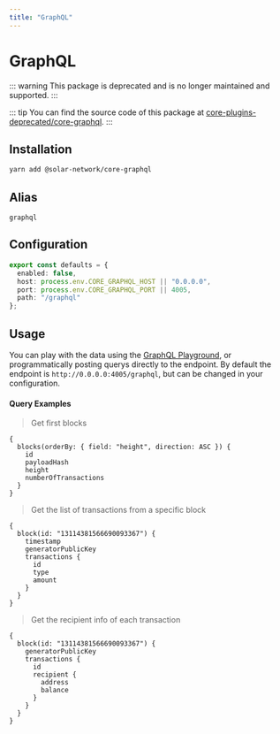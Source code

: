 ```yaml
---
title: "GraphQL"
---
```


# GraphQL

::: warning
This package is deprecated and is no longer maintained and supported.
:::

::: tip
You can find the source code of this package at [core-plugins-deprecated/core-graphql]( https://github.com/solar-network/solar-core-plugins-deprecated/tree/master/core-graphql).
:::

## Installation

```bash
yarn add @solar-network/core-graphql
```

## Alias

`graphql`

## Configuration

```ts
export const defaults = {
  enabled: false,
  host: process.env.CORE_GRAPHQL_HOST || "0.0.0.0",
  port: process.env.CORE_GRAPHQL_PORT || 4005,
  path: "/graphql"
};
```

## Usage

You can play with the data using the [GraphQL Playground](https://github.com/prisma/graphql-playground), or programmatically posting querys directly to the endpoint. By default the endpoint is `http://0.0.0.0:4005/graphql`, but can be changed in your configuration.

#### Query Examples

> Get first blocks

```
{
  blocks(orderBy: { field: "height", direction: ASC }) {
    id
    payloadHash
    height
    numberOfTransactions
  }
}
```

> Get the list of transactions from a specific block

```
{
  block(id: "13114381566690093367") {
    timestamp
    generatorPublicKey
    transactions {
      id
      type
      amount
    }
  }
}
```

> Get the recipient info of each transaction

```
{
  block(id: "13114381566690093367") {
    generatorPublicKey
    transactions {
      id
      recipient {
        address
        balance
      }
    }
  }
}
```
